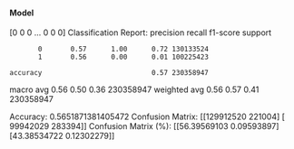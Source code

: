 #### Model
[0 0 0 ... 0 0 0]
Classification Report:
              precision    recall  f1-score   support

           0       0.57      1.00      0.72 130133524
           1       0.56      0.00      0.01 100225423

    accuracy                           0.57 230358947
   macro avg       0.56      0.50      0.36 230358947
weighted avg       0.56      0.57      0.41 230358947

Accuracy: 0.5651871381405472
Confusion Matrix:
[[129912520    221004]
 [ 99942029    283394]]
Confusion Matrix (%):
[[56.39569103  0.09593897]
 [43.38534722  0.12302279]]
